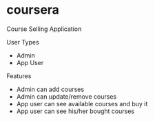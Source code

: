 # coursera
Course Selling Application

User Types
- Admin
- App User

Features
- Admin can add courses
- Admin can update/remove courses
- App user can see available courses and buy it
- App user can see his/her bought courses